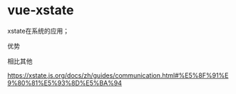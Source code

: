 # vue-xstate

xstate在系统的应用；

优势

相比其他

https://xstate.js.org/docs/zh/guides/communication.html#%E5%8F%91%E9%80%81%E5%93%8D%E5%BA%94
